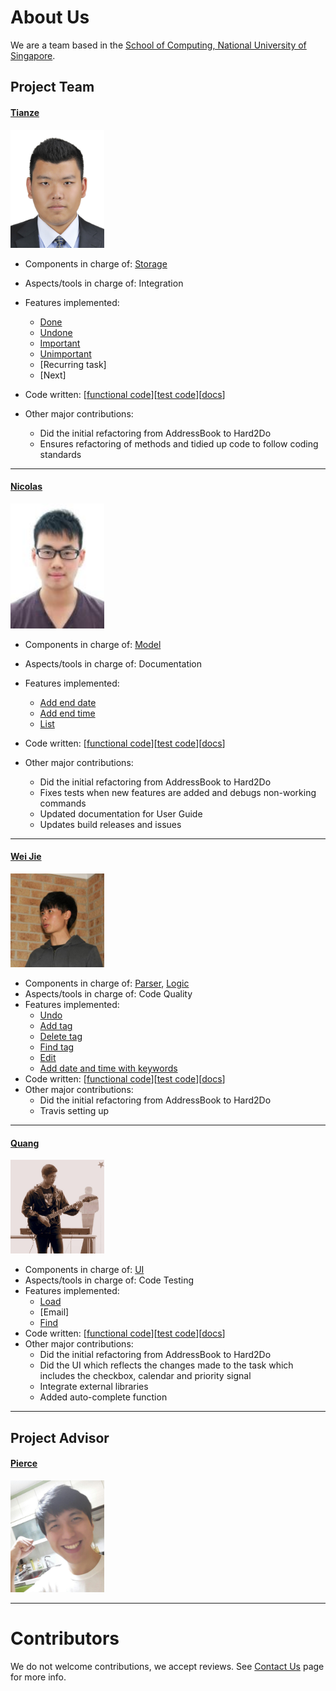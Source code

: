 # About Us

We are a team based in the [School of Computing, National University of Singapore](http://www.comp.nus.edu.sg).

## Project Team

#### [Tianze](http://www.comp.nus.edu.sg/tankztz) <br>
<img src="images/tianze.jpg" width="150"><br>
* Components in charge of: [Storage](https://github.com/CS2103AUG2016-T16-C1/main/blob/master/docs/DeveloperGuide.md#storage-component)
* Aspects/tools in charge of: Integration
* Features implemented:
   * [Done](#413-mark-task-as-done--done)
   * [Undone](#414-mark-task-as-undone--undone)
   * [Important](#411-mark-task-as-important--important)
   * [Unimportant](#412-mark-task-as-unimportant--unimportant)
   * [Recurring task]
   * [Next]

* Code written: [[functional code](A123456.md)][[test code](A123456.md)][[docs](A123456.md)]
* Other major contributions:
  * Did the initial refactoring from AddressBook to Hard2Do
  * Ensures refactoring of methods and tidied up code to follow coding standards  
-----

#### [Nicolas](http://github.com/nicolashww)
<img src="images/ME.jpg" width="150"><br>
* Components in charge of: [Model](https://github.com/CS2103AUG2016-T16-C1/main/blob/master/docs/DeveloperGuide.md#model-component)
* Aspects/tools in charge of: Documentation
* Features implemented:
   * [Add end date](#41-adding-tasks--add)
   * [Add end time](#41-adding-tasks--add)
   * [List](#42-listing-tasks--list)

* Code written: [[functional code](A123456.md)][[test code](A123456.md)][[docs](A123456.md)]
* Other major contributions:
  * Did the initial refactoring from AddressBook to Hard2Do
  * Fixes tests when new features are added and debugs non-working commands
  * Updated documentation for User Guide
  * Updates build releases and issues

-----

#### [Wei Jie](http://github.com/skynobleu)
<img src="images/NgWeiJie.jpg" width="150"><br>
* Components in charge of: [Parser](https://github.com/CS2103AUG2016-T16-C1/main/blob/master/docs/DeveloperGuide.md#ui-component), [Logic](https://github.com/CS2103AUG2016-T16-C1/main/blob/master/docs/DeveloperGuide.md#logic-component)
* Aspects/tools in charge of: Code Quality
* Features implemented:
   * [Undo](#48-undo-an-action--undo)
   * [Add tag](#42-adding-tags--addtag)
   * [Delete tag](#47-deleting-tags-from-task--deltag)
   * [Find tag](#45-finding-a-tag--findtag)
   * [Edit](#410-edit-a-task--edit)
   * [Add date and time with keywords](#41-adding-tasks--add)
* Code written: [[functional code](A123456.md)][[test code](A123456.md)][[docs](A123456.md)]
* Other major contributions:
    * Did the initial refactoring from AddressBook to Hard2Do
    * Travis setting up

-----

#### [Quang](http://github.com/vitquay1996)
<img src="images/TranVietQuang.jpg" width="150"><br>
* Components in charge of: [UI](https://github.com/CS2103AUG2016-T16-C1/main/blob/master/docs/DeveloperGuide.md#ui-component)
* Aspects/tools in charge of: Code Testing
* Features implemented:
   * [Load](#416-load-tasks--load)
   * [Email]
   * [Find](#44-finding-a-task--find)
* Code written: [[functional code](A123456.md)][[test code](A123456.md)][[docs](A123456.md)]
* Other major contributions:
  * Did the initial refactoring from AddressBook to Hard2Do
  * Did the UI which reflects the changes made to the task which includes the checkbox, calendar and priority signal
  * Integrate external libraries
  * Added auto-complete function

-----
## Project Advisor

#### [Pierce](https://github.com/ndt93)
<img src="images/Pierce.png" width="150"><br>

 -----



# Contributors

We do not welcome contributions, we accept reviews. See [Contact Us](ContactUs.md) page for more info.
